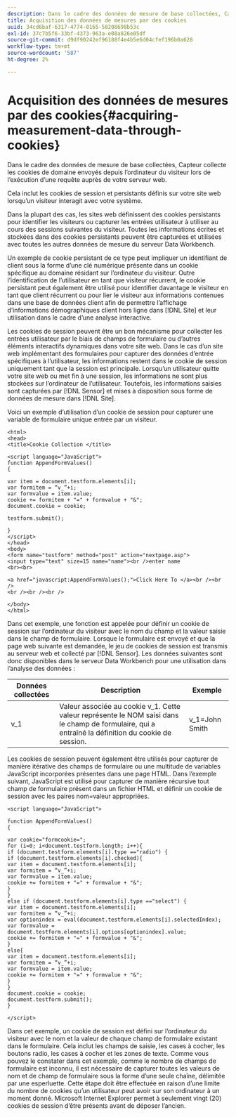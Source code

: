 ```yaml
---
description: Dans le cadre des données de mesure de base collectées, Capteur collecte les cookies de domaine envoyés depuis l’ordinateur du visiteur lors de l’exécution d’une requête auprès de votre serveur web.
title: Acquisition des données de mesures par des cookies
uuid: 34cd6baf-6317-4774-8165-58208698b53c
exl-id: 37c7b5f6-33bf-4373-963a-e08a826e05df
source-git-commit: d9df90242ef96188f4e4b5e6d04cfef196b0a628
workflow-type: tm+mt
source-wordcount: '587'
ht-degree: 2%

---
```


# Acquisition des données de mesures par des cookies{#acquiring-measurement-data-through-cookies}

Dans le cadre des données de mesure de base collectées, Capteur collecte les cookies de domaine envoyés depuis l’ordinateur du visiteur lors de l’exécution d’une requête auprès de votre serveur web.

Cela inclut les cookies de session et persistants définis sur votre site web lorsqu’un visiteur interagit avec votre système.

Dans la plupart des cas, les sites web définissent des cookies persistants pour identifier les visiteurs ou capturer les entrées utilisateur à utiliser au cours des sessions suivantes du visiteur. Toutes les informations écrites et stockées dans des cookies persistants peuvent être capturées et utilisées avec toutes les autres données de mesure du serveur Data Workbench.

Un exemple de cookie persistant de ce type peut impliquer un identifiant de client sous la forme d’une clé numérique présente dans un cookie spécifique au domaine résidant sur l’ordinateur du visiteur. Outre l’identification de l’utilisateur en tant que visiteur récurrent, le cookie persistant peut également être utilisé pour identifier davantage le visiteur en tant que client récurrent ou pour lier le visiteur aux informations contenues dans une base de données client afin de permettre l’affichage d’informations démographiques client hors ligne dans [!DNL Site] et leur utilisation dans le cadre d’une analyse interactive.

Les cookies de session peuvent être un bon mécanisme pour collecter les entrées utilisateur par le biais de champs de formulaire ou d’autres éléments interactifs dynamiques dans votre site web. Dans le cas d’un site web implémentant des formulaires pour capturer des données d’entrée spécifiques à l’utilisateur, les informations restent dans le cookie de session uniquement tant que la session est principale. Lorsqu’un utilisateur quitte votre site web ou met fin à une session, les informations ne sont plus stockées sur l’ordinateur de l’utilisateur. Toutefois, les informations saisies sont capturées par [!DNL Sensor] et mises à disposition sous forme de données de mesure dans [!DNL Site].

Voici un exemple d’utilisation d’un cookie de session pour capturer une variable de formulaire unique entrée par un visiteur.

```
<html> 
<head> 
<title>Cookie Collection </title> 
 
<script language="JavaScript"> 
function AppendFormValues() 
{ 
 
var item = document.testform.elements[i]; 
var formitem = “v_”+i; 
var formvalue = item.value; 
cookie += formitem + "=" + formvalue + "&"; 
document.cookie = cookie; 
 
testform.submit(); 
 
} 
</script> 
</head> 
<body> 
<form name="testform" method="post" action="nextpage.asp"> 
<input type="text" size=15 name="name"><br />enter name 
<br><br> 
 
<a href="javascript:AppendFormValues();">Click Here To </a><br /><br /> 
<br /><br /><br /> 
 
</body> 
</html> 
```

Dans cet exemple, une fonction est appelée pour définir un cookie de session sur l’ordinateur du visiteur avec le nom du champ et la valeur saisie dans le champ de formulaire. Lorsque le formulaire est envoyé et que la page web suivante est demandée, le jeu de cookies de session est transmis au serveur web et collecté par [!DNL Sensor]. Les données suivantes sont donc disponibles dans le serveur Data Workbench pour une utilisation dans l’analyse des données :

| Données collectées | Description | Exemple |
|---|---|---|
| v_1 | Valeur associée au cookie v_1. Cette valeur représente le NOM saisi dans le champ de formulaire, qui a entraîné la définition du cookie de session. | v_1=John Smith |

Les cookies de session peuvent également être utilisés pour capturer de manière itérative des champs de formulaire ou une multitude de variables JavaScript incorporées présentes dans une page HTML. Dans l’exemple suivant, JavaScript est utilisé pour capturer de manière récursive tout champ de formulaire présent dans un fichier HTML et définir un cookie de session avec les paires nom=valeur appropriées.

```
<script language="JavaScript"> 
 
function AppendFormValues() 
{ 
 
var cookie="formcookie="; 
for (i=0; i<document.testform.length; i++){ 
if (document.testform.elements[i].type =="radio") {            
if (document.testform.elements[i].checked){ 
var item = document.testform.elements[i]; 
var formitem = “v_”+i; 
var formvalue = item.value; 
cookie += formitem + "=" + formvalue + "&"; 
} 
} 
else if (document.testform.elements[i].type =="select") { 
var item = document.testform.elements[i]; 
var formitem = “v_”+i; 
var optionindex = eval(document.testform.elements[i].selectedIndex); 
var formvalue = document.testform.elements[i].options[optionindex].value;             
cookie += formitem + "=" + formvalue + "&"; 
} 
else{ 
var item = document.testform.elements[i]; 
var formitem = “v_”+i; 
var formvalue = item.value; 
cookie += formitem + "=" + formvalue + "&"; 
} 
} 
document.cookie = cookie; 
document.testform.submit(); 
} 
 
</script>
```

Dans cet exemple, un cookie de session est défini sur l’ordinateur du visiteur avec le nom et la valeur de chaque champ de formulaire existant dans le formulaire. Cela inclut les champs de saisie, les cases à cocher, les boutons radio, les cases à cocher et les zones de texte. Comme vous pouvez le constater dans cet exemple, comme le nombre de champs de formulaire est inconnu, il est nécessaire de capturer toutes les valeurs de nom et de champ de formulaire sous la forme d’une seule chaîne, délimitée par une esperluette. Cette étape doit être effectuée en raison d’une limite du nombre de cookies qu’un utilisateur peut avoir sur son ordinateur à un moment donné. Microsoft Internet Explorer permet à seulement vingt (20) cookies de session d’être présents avant de déposer l’ancien.
